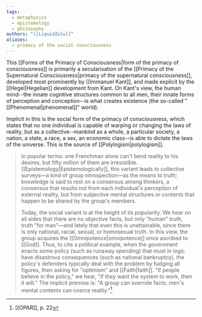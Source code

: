 ```yaml
---
tags:
  - metaphysics
  - epistemology
  - philosophy
authors: "[[LiquidZulu]]"
aliases:
  - primacy of the social consciousness
---
```


This [[Forms of the Primacy of Consciousness|form of the primacy of consciousness]] is primarily a secularisation of the [[Primacy of the Supernatural Consciousness|primacy of the supernatural consciousness]], developed most prominently by [[Immanuel Kant]], and made explicit by the [[Hegel|Hegelian]] development from Kant. On Kant's view, the human mind--the innate cognitive structures common to all men, their innate forms of perception and conception--is what creates existence (the so-called "[[Phenomenal|phenomenal]]" world). 

Implicit in this is the social form of the primacy of consciousness, which states that no one individual is capable of warping or changing the laws of reality, but as a collective--mankind as a whole, a particular society, a nation, a state, a race, a sex, an economic class--is able to dictate the laws of the universe. This is the source of [[Polylogism|polylogism]].

> In popular terms: one Frenchman alone can't bend reality to his desires, but fifty million of them are irresistible. [[Epistemology|Epistemologically]], this variant leads to collective surveys—a kind of group introspection—as the means to truth; knowledge is said to rest on a consensus among thinkers, a consensus that results not from each individual's perception of external reality, but from subjective mental structures or contents that happen to be shared by the group's members.
> 
> Today, the social variant is at the height of its popularity. We hear on all sides that there are no objective facts, but only "human" truth, truth "for man"—and lately that even this is unattainable, since there is only national, racial, sexual, or homosexual truth. In this view, the group acquires the [[Omnipotence|omnipotence]] once ascribed to [[God]]. Thus, to cite a political example, when the government enacts some policy (such as runaway spending) that must in logic have disastrous consequences (such as national bankruptcy), the policy's defenders typically deal with the problem by fudging all figures, then asking for "optimism" and [[Faith|faith]]. "If people believe in the policy," we hear, "if they want the system to work, then it will." The implicit premise is: "A group can override facts; men's mental contents can coerce reality."[^1]

[^1]: [[OPAR]], p. 22